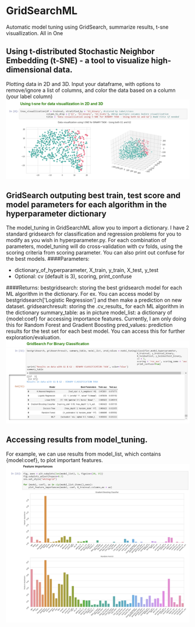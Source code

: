 # GridSearchML
Automatic model tuning using GridSearch,  summarize results, t-sne visuallization. All in One

## Using t-distributed Stochastic Neighbor Embedding (t-SNE) - a tool to visualize high-dimensional data. 
Plotting data in 2D and 3D. Input your dataframe, with options to remove/ignore a list of columns, and color the data based on a column (your label column)
![T-SNE 2D and 3D](https://github.com/2miatran/GridSearchML/blob/master/t-sne%202D%20and%203D.jpg)

## GridSearch outputing best train, test score and model parameters for each algorithm in the hyperparameter dictionary
The model_tuning in GridSearchML allow you to import a dictionary. I have 2 standard gridsearch for classification and regression problems for you to modify as you wish in hyperparameter.py.
For each combination of parameters, model_tuning will do cross-validation with cv folds, using the scoring criteria from scoring parameter.
You can also print out confuse for the best models. 
####Parameters:
- dictionary_of_hyperparameter, X_train, y_train, X_test, y_test
- Optional: cv (default is 3), scoring, print_confuse

####Returns:
bestgridsearch: storing the best gridsearch model for each ML algorithm in the dictionary. For ex. You can access model by bestgridsearch['Logistic Regression'] and then make a prediction on new dataset.
gridsearchresult: storing the .cv_results_ for each ML algorithm in the dictionary
summary_table: as in picture
model_list: a dictionary of {model:coef} for accessing importance features. Currently, I am only doing this for Random Forest and Gradient Boosting
pred_values: prediction results for the test set for each best model. You can access this for further exploration/evaluation. 
![GridSearch](https://github.com/2miatran/GridSearchML/blob/master/GridSearchResults.jpg)

## Accessing results from model_tuning.
For example, we can use results from model_list, which contains {model:coef}, to plot important features. 
![Image description](https://github.com/2miatran/GridSearchML/blob/master/plot_feature_importance.jpg)
